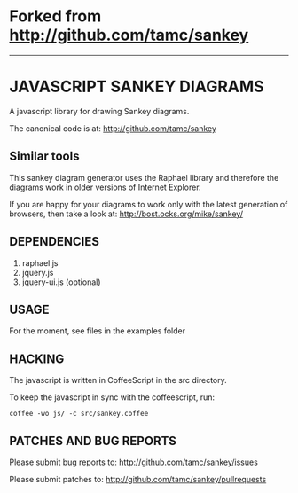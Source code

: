 # Forked from http://github.com/tamc/sankey

---

# JAVASCRIPT SANKEY DIAGRAMS

A javascript library for drawing Sankey diagrams.

The canonical code is at:
http://github.com/tamc/sankey

## Similar tools

This sankey diagram generator uses the Raphael library and therefore the diagrams work in older versions of Internet Explorer.

If you are happy for your diagrams to work only with the latest generation of browsers, then take a look at:
http://bost.ocks.org/mike/sankey/

## DEPENDENCIES

1. raphael.js
2. jquery.js
3. jquery-ui.js (optional)

## USAGE

For the moment, see files in the examples folder

## HACKING

The javascript is written in CoffeeScript in the src directory.

To keep the javascript in sync with the coffeescript, run:

    coffee -wo js/ -c src/sankey.coffee

## PATCHES AND BUG REPORTS

Please submit bug reports to:
http://github.com/tamc/sankey/issues

Please submit patches to:
http://github.com/tamc/sankey/pullrequests
